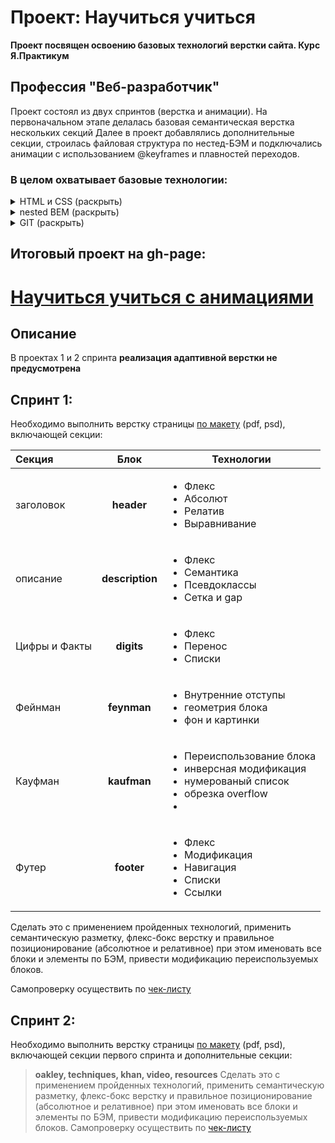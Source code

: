 # Проект: Научиться учиться #

**Проект посвящен освоению базовых технологий верстки сайта. Курс Я.Практикум**

## Профессия "Веб-разработчик" ##

Проект состоял из двух спринтов (верстка и анимации).
На первоначальном этапе делалась базовая семантическая верстка нескольких секций
Далее в проект добавлялись дополнительные секции, строилась файловая структура по нестед-БЭМ и подключались анимации
с использованием @keyframes и плавностей переходов.

### В целом охватывает базовые технологии: ###
<details><summary>HTML и CSS (раскрыть)</summary>
  <ul>
    <li>html-теги</li>
    <li>Блочные и строчные элементы</li>
    <li>Семантическая разметка и семантические теги, структура html-страницы</li>
    <li>css классы тегов, селекторы, хранение в отдельном файле.</li>
    <li>FLEX-box и построение сеток, выравнивание, порядок флекс-элементов</li>
    <li>Позиционирование элементов на странице, css display</li>
    <li>Анимации и трансформации</li>
    <li>Видео и фреймы</li>
    <li>шрифты и типографика.</li>
  </ul>
</details>

<details><summary>nested BEM (раскрыть)</summary>
  <ul>
    <li>БЭМ - блок, элемент, модификатор</li>
    <li>nested структура БЭМ</li>
    <li>Именование классов по БЭМ</li>
    <li>Модификация блоков и элементов</li>
    <li>Файловая структура по БЭМ</li>
    <li>Миксины</li>
  </ul>
</details>

<details><summary>GIT (раскрыть)</summary>
  <ul>
    <li>Git и Git для взрослых</li>
    <li>Установка, подключение, регистрация, создание репозитория</li>
    <li>Базовые команды, пулл и пушш, коммиты</li>
    <li>Ветвление</li>
    <li>оформление аккаунта, описание репозитория, файл README.md</li>
    <li>Markdown разметка</li>
    <li>GitHub Pages - размещение проекта</li>
  </ul>
</details>

## Итоговый проект на gh-page:
  # [Научиться учиться с анимациями](https://oleg-dobryikot.github.io/how-to-learn/)

## Описание
В проектах 1 и 2 спринта **реализация адаптивной верстки не предусмотрена**

## Спринт 1:

Необходимо выполнить верстку страницы [по макету](https://code.s3.yandex.net/web-developer/project-1/sprint-1-brief.pdf) (pdf, psd), включающей секции:

  | Секция | Блок  | Технологии |
  | :---   | :---: | ---       |
  | заголовок | **header** | <ul><li>Флекс</li><li>Абсолют</li><li>Релатив</li><li>Выравнивание</li></ul> |
  | описание  | **description** | <ul><li>Флекс</li><li>Семантика</li><li>Псевдоклассы</li><li>Сетка и gap</li></ul> |
  | Цифры и Факты | **digits** | <ul><li>Флекс</li><li>Перенос</li><li>Списки</li></ul> |
  | Фейнман | **feynman** | <ul><li>Внутренние отступы</li><li>геометрия блока</li><li>фон и картинки</li></ul> |
  | Кауфман | **kaufman** | <ul><li>Переиспользование блока</li><li>инверсная модификация</li><li>нумерованый список</li><li>обрезка overflow<li></ul> |
  | Футер | **footer** | <ul><li>Флекс</li><li>Модификация</li><li>Навигация</li><li>Списки</li><li>Ссылки</li></ul> |


Сделать это с применением пройденных технологий, применить семантическую разметку, флекс-бокс верстку и правильное позиционирование
(абсолютное и релативное) при этом именовать все блоки и элементы по БЭМ, привести модификацию переиспользуемых блоков.

Самопроверку осуществить по <a href = "https://code.s3.yandex.net/web-developer/checklists-pdf/new-program/checklist-1.pdf" target = "_blank">чек-листу</a>


## Спринт 2:
Необходимо выполнить верстку страницы [по макету](https://code.s3.yandex.net/web-developer/project-1/sprint-2-brief.pdf) (pdf, psd), включающей секции первого спринта и дополнительные секции:
>**oakley, techniques, khan, video, resources**
Сделать это с применением пройденных технологий, применить семантическую разметку, флекс-бокс верстку и правильное позиционирование
(абсолютное и релативное) при этом именовать все блоки и элементы по БЭМ, привести модификацию переиспользуемых блоков.
Самопроверку осуществить по [чек-листу](https://code.s3.yandex.net/web-developer/checklists-pdf/new-program/checklist-2.pdf)
